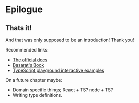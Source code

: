 # Epilogue

## Thats it!

And that was only supposed to be an introduction! Thank you!

Recommended links:

* [The official docs](http://www.typescriptlang.org/docs/home.html)
* [Basarat's Book](https://basarat.gitbooks.io/typescript/docs/why-typescript.html)
* [TypeScript playground interactive examples](http://www.typescriptlang.org/play/index.html?e=17#example/any)

On a future chapter maybe:

* Domain specific things; React + TS? node + TS?
* Writing type definitions.
